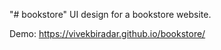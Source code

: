 "# bookstore" 
UI design for a bookstore website.


Demo: https://vivekbiradar.github.io/bookstore/
